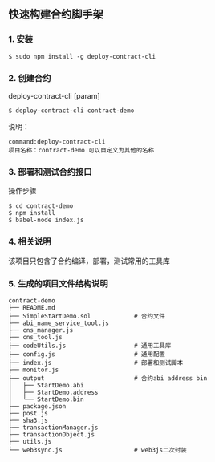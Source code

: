 ## 快速构建合约脚手架

### 1. 安装

```
$ sudo npm install -g deploy-contract-cli
```

### 2. 创建合约
deploy-contract-cli [param]

```
$ deploy-contract-cli contract-demo
```
说明：

```
command:deploy-contract-cli
项目名称：contract-demo 可以自定义为其他的名称
```

### 3. 部署和测试合约接口
操作步骤

```
$ cd contract-demo
$ npm install
$ babel-node index.js
```
### 4. 相关说明
该项目只包含了合约编译，部署，测试常用的工具库

### 5. 生成的项目文件结构说明
```
contract-demo
├── README.md
├── SimpleStartDemo.sol            # 合约文件
├── abi_name_service_tool.js
├── cns_manager.js
├── cns_tool.js
├── codeUtils.js                   # 通用工具库
├── config.js                      # 通用配置
├── index.js                       # 部署和测试脚本
├── monitor.js
├── output                         # 合约abi address bin
│   ├── StartDemo.abi
│   ├── StartDemo.address
│   └── StartDemo.bin
├── package.json
├── post.js
├── sha3.js
├── transactionManager.js
├── transactionObject.js
├── utils.js
└── web3sync.js                    # web3js二次封装
```
